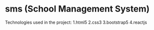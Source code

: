 # sms (School Management System)
Technologies used in the project:
1.html5
2.css3
3.bootstrap5
4.reactjs
